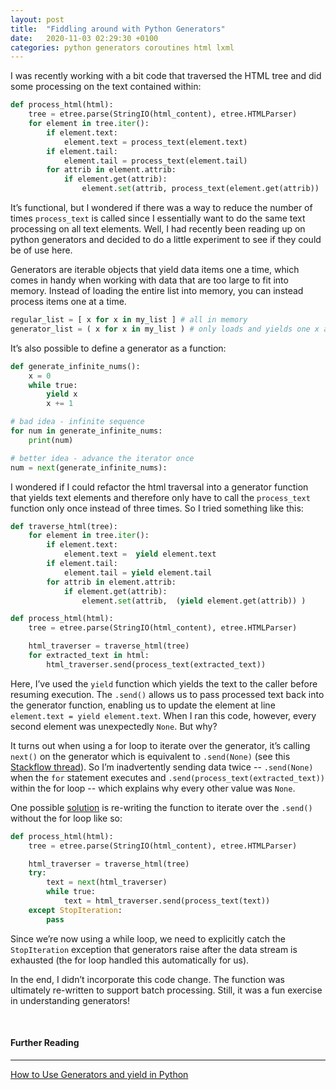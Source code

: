 ```yaml
---
layout: post
title:  "Fiddling around with Python Generators"
date:   2020-11-03 02:29:30 +0100
categories: python generators coroutines html lxml
---
```

I was recently working with a bit code that traversed the HTML tree and did some processing on the text contained within:

```python
def process_html(html):
    tree = etree.parse(StringIO(html_content), etree.HTMLParser)
    for element in tree.iter():
        if element.text:
            element.text = process_text(element.text)
        if element.tail:
            element.tail = process_text(element.tail)
        for attrib in element.attrib:
            if element.get(attrib):
                element.set(attrib, process_text(element.get(attrib))
```
It’s functional, but I wondered if there was a way to reduce the number of times `process_text` is called since I essentially want to do the same text processing on all text elements. Well, I had recently been reading up on python generators and decided to do a little experiment to see if they could be of use here. 

Generators are iterable objects that yield data items one a time, which comes in handy when working with data that are too large to fit into memory. Instead of loading the entire list into memory, you can instead process items one at a time.

```python
regular_list = [ x for x in my_list ] # all in memory
generator_list = ( x for x in my_list ) # only loads and yields one x at a time
```
It’s also possible to define a generator as a function:
```python
def generate_infinite_nums():
    x = 0
    while true:
        yield x
        x += 1

# bad idea - infinite sequence
for num in generate_infinite_nums:
    print(num)

# better idea - advance the iterator once
num = next(generate_infinite_nums):
```

I wondered if I could refactor the html traversal into a generator function that yields text elements and therefore only have to call the `process_text` function only once instead of three times. So I tried something like this:

```python
def traverse_html(tree):
    for element in tree.iter():
        if element.text:
            element.text =  yield element.text 
        if element.tail:
            element.tail = yield element.tail 
        for attrib in element.attrib:
            if element.get(attrib):
                element.set(attrib,  (yield element.get(attrib)) )

def process_html(html):
    tree = etree.parse(StringIO(html_content), etree.HTMLParser)

    html_traverser = traverse_html(tree)
    for extracted_text in html:
        html_traverser.send(process_text(extracted_text))
```
Here, I’ve used the `yield` function which yields the text to the caller before resuming execution. The `.send()` allows us to pass processed text back into the generator function, enabling us to update the element at line `element.text = yield element.text`. When I ran this code, however, every second element was unexpectedly `None`. But why?

It turns out when using a for loop to iterate over the generator, it’s calling `next()` on the generator which is equivalent to `.send(None)` (see this [Stackflow thread](https://stackoverflow.com/a/12638313)). So I’m inadvertently sending data twice -- `.send(None)` when the `for` statement executes and `.send(process_text(extracted_text))` within the for loop -- which explains why every other value was `None`. 

One possible [solution](https://stackoverflow.com/questions/36835782/using-generator-send-within-a-for-loop)  is re-writing the function to iterate over the `.send()` without the for loop like so:
```python
def process_html(html):
    tree = etree.parse(StringIO(html_content), etree.HTMLParser)

    html_traverser = traverse_html(tree)
    try:
        text = next(html_traverser)
        while true:
            text = html_traverser.send(process_text(text))
    except StopIteration:
        pass
```
Since we’re now using a while loop, we need to explicitly catch the `StopIteration` exception that generators raise after the data stream is exhausted (the for loop handled this automatically for us).

In the end, I didn’t incorporate this code change. The function was ultimately re-written to support batch processing. Still, it was a fun exercise in understanding generators!

 


&nbsp;
#### Further Reading
---
[How to Use Generators and yield in Python](https://realpython.com/introduction-to-python-generators/)
